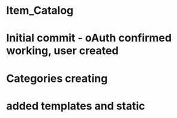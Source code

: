 # Item_Catalog
# Initial commit - oAuth confirmed working, user created
# Categories creating
# added templates and static

